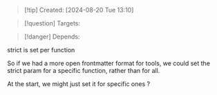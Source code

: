 
>[!tip] Created: [2024-08-20 Tue 13:10]

>[!question] Targets: 

>[!danger] Depends: 

strict is set per function

So if we had a more open frontmatter format for tools, we could set the strict param for a specific function, rather than for all.

At the start, we might just set it for specific ones ?
